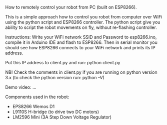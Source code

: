 How to remotely control your robot from PC (built on ESP8266).

This is a simple approach how to control you robot from computer over WiFi using the python script and ESP8266 controller.
The python script give you ability to script the robot movements on fly, without re-flashing controller.

Instructions:
Write your WiFi network SSID and Password to esp8266.ino, compile it in Arduino IDE and flash to ESP8266.
Then in serial monitor you should see how ESP8266 connects to your WiFi network and prints its IP address.

Put this IP address to client.py and run:
python client.py

NB! Check the comments in client.py if you are running on python version 3.x
(to check the python version run: python -V)

Demo video:
...

Components used in the robot:
- EPS8266 Wemos D1
- L9110S H-bridge (to drive two DC motors) 
- LM2596 Mini (3A Step Down Voltage Regulator)
